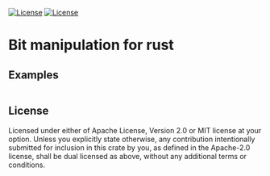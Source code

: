 
[![License](https://img.shields.io/badge/license-MIT-green.svg)](https://opensource.org/licenses/MIT)
[![License](https://img.shields.io/badge/license-APACHE-green.svg)](https://www.apache.org/licenses/LICENSE-2.0)
# Bit manipulation for rust
## Examples
```rust
```
## License
Licensed under either of Apache License, Version 2.0 or MIT license at your option.
Unless you explicitly state otherwise, any contribution intentionally submitted for inclusion in this crate by you, as defined in the Apache-2.0 license, shall be dual licensed as above, without any additional terms or conditions.
